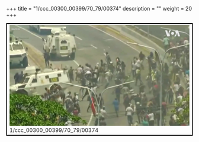 +++
title = "1/ccc_00300_00399/70_79/00374"
description = ""
weight = 20
+++

<table style="border:2px solid black;max-width:800px;max-height:800px;" 
><tr><td>
<img class="center-fit-jpg"
src="/jpg_/aaa_20190430_NxaOmWaI8sI_00373.jpg">
1/ccc_00300_00399/70_79/00374
</img></td></tr></table>
